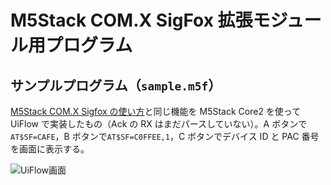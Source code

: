 # M5Stack COM.X SigFox 拡張モジュール用プログラム

## サンプルプログラム（`sample.m5f`）

[M5Stack COM.X Sigfox の使い方](https://www.kccs-iot.jp/20200918-technical/)と同じ機能を M5Stack Core2 を使って UiFlow で実装したもの（Ack の RX はまだパースしていない）。A ボタンで`AT$SF=CAFE`，B ボタンで`AT$SF=C0FFEE,1`，C ボタンでデバイス ID と PAC 番号を画面に表示する。

![](https://i.gyazo.com/21567c08928185e52f093b2fa405babe.png 'UiFlow画面')
